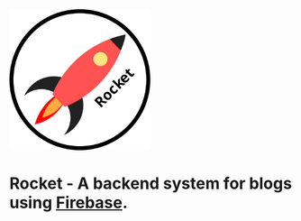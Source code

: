 
<img src="rocketLogo.svg" width="250">

# Rocket - A backend system for blogs using [Firebase](https://firebase.google.com/).

